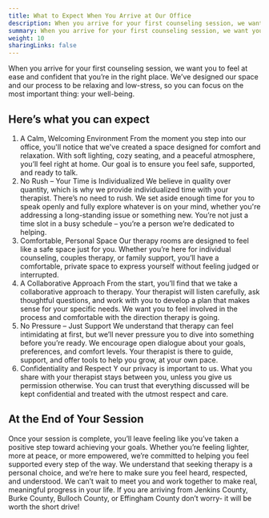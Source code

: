 ```yaml
---
title: What to Expect When You Arrive at Our Office
description: When you arrive for your first counseling session, we want you to feel at ease and confident that you’re in the right place. 
summary: When you arrive for your first counseling session, we want you to feel at ease and confident that you’re in the right place. 
weight: 10
sharingLinks: false
---
```


When you arrive for your first counseling session, we want you to feel at ease and confident that you’re in the right place. We’ve designed our space and our process to be relaxing and low-stress, so you can focus on the most important thing: your well-being.

## Here’s what you can expect

1. A Calm, Welcoming Environment
    From the moment you step into our office, you'll notice that we've created a space designed for comfort and relaxation. With soft lighting, cozy seating, and a peaceful atmosphere, you’ll feel right at home. Our goal is to ensure you feel safe, supported, and ready to talk.
2. No Rush – Your Time is Individualized
    We believe in quality over quantity, which is why we provide individualized time with your therapist. There’s no need to rush. We set aside enough time for you to speak openly and fully explore whatever is on your mind, whether you're addressing a long-standing issue or something new. You’re not just a time slot in a busy schedule – you’re a person we’re dedicated to helping.
3. Comfortable, Personal Space
    Our therapy rooms are designed to feel like a safe space just for you. Whether you’re here for individual counseling, couples therapy, or family support, you’ll have a comfortable, private space to express yourself without feeling judged or interrupted.
4. A Collaborative Approach
    From the start, you’ll find that we take a collaborative approach to therapy. Your therapist will listen carefully, ask thoughtful questions, and work with you to develop a plan that makes sense for your specific needs. We want you to feel involved in the process and comfortable with the direction therapy is going.
5. No Pressure – Just Support
    We understand that therapy can feel intimidating at first, but we’ll never pressure you to dive into something before you’re ready. We encourage open dialogue about your goals, preferences, and comfort levels. Your therapist is there to guide, support, and offer tools to help you grow, at your own pace.
6. Confidentiality and Respect
Y   our privacy is important to us. What you share with your therapist stays between you, unless you give us permission otherwise. You can trust that everything discussed will be kept confidential and treated with the utmost respect and care.

## At the End of Your Session

Once your session is complete, you’ll leave feeling like you’ve taken a positive step toward achieving your goals. Whether you’re feeling lighter, more at peace, or more empowered, we’re committed to helping you feel supported every step of the way.
We understand that seeking therapy is a personal choice, and we’re here to make sure you feel heard, respected, and understood.
We can’t wait to meet you and work together to make real, meaningful progress in your life. If you are arriving from Jenkins County, Burke County, Bulloch County, or Effingham County don’t worry- it will be worth the short drive!
